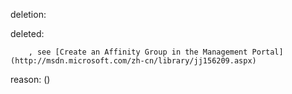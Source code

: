 deletion:

deleted:

		, see [Create an Affinity Group in the Management Portal](http://msdn.microsoft.com/zh-cn/library/jj156209.aspx)

reason: ()

